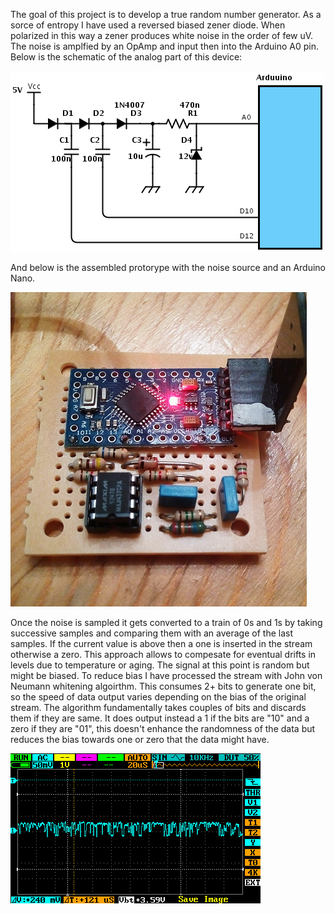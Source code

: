 
The goal of this project is to develop a true random number generator. As a sorce of entropy I have used a reversed biased zener diode. When polarized in this way a zener produces white noise in the order of few uV. The noise is amplfied by an OpAmp and input then into the Arduino A0 pin. Below is the schematic of the analog part of this device:

![Schematic](documentation/schematic2.png)

And below is the assembled protorype with the noise source and an Arduino Nano.

![Proto](documentation/proto.png)

Once the noise is sampled it gets converted to a train of 0s and 1s by taking successive samples and comparing them with an average of the last samples. If the current value is above then a one is inserted in the stream otherwise a zero. This approach allows to compesate for eventual drifts in levels due to temperature or aging. The signal at this point is random but might be biased. To reduce bias I have processed the stream with John von Neumann whitening algoirthm. This consumes 2+ bits to generate one bit, so the speed of data output varies depending on the bias of the original stream. The algorithm fundamentally takes couples of bits and discards them if they are same. It does output instead a 1 if the bits are "10" and a zero if they are "01", this doesn't enhance the randomness of the data but reduces the bias towards one or zero that the data might have.


![Scope](documentation/noise.png)
